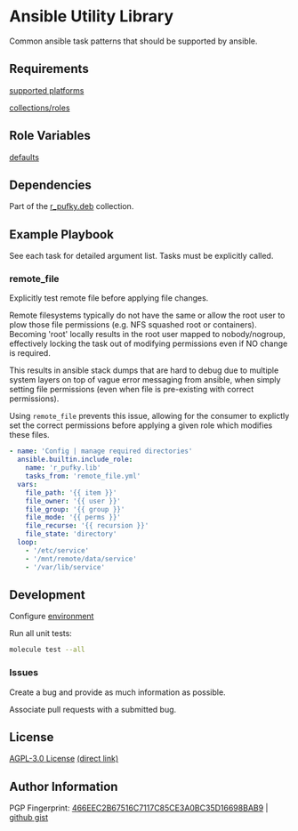 # Ansible Utility Library
Common ansible task patterns that should be supported by ansible.

## Requirements
[supported platforms](https://github.com/r-pufky/ansible_lib/blob/main/meta/main.yml)

[collections/roles](https://github.com/r-pufky/ansible_lib/blob/main/meta/requirements.yml)

## Role Variables
[defaults](https://github.com/r-pufky/ansible_lib/tree/main/defaults/main/)

## Dependencies
Part of the [r_pufky.deb](https://github.com/r-pufky/ansible_collection_deb)
collection.

## Example Playbook
See each task for detailed argument list. Tasks must be explicitly called.

### remote_file
Explicitly test remote file before applying file changes.

Remote filesystems typically do not have the same or allow the root user to
plow those file permissions (e.g. NFS squashed root or containers). Becoming
'root' locally results in the root user mapped to nobody/nogroup, effectively
locking the task out of modifying permissions even if NO change is required.

This results in ansible stack dumps that are hard to debug due to multiple
system layers on top of vague error messaging from ansible, when simply
setting file permissions (even when file is pre-existing with correct
permissions).

Using `remote_file` prevents this issue, allowing for the consumer to explictly
set the correct permissions before applying a given role which modifies these
files.

``` yaml
- name: 'Config | manage required directories'
  ansible.builtin.include_role:
    name: 'r_pufky.lib'
    tasks_from: 'remote_file.yml'
  vars:
    file_path: '{{ item }}'
    file_owner: '{{ user }}'
    file_group: '{{ group }}'
    file_mode: '{{ perms }}'
    file_recurse: '{{ recursion }}'
    file_state: 'directory'
  loop:
    - '/etc/service'
    - '/mnt/remote/data/service'
    - '/var/lib/service'
```

## Development
Configure [environment](https://github.com/r-pufky/ansible_collection_docs/blob/main/dev/environment/README.md)

Run all unit tests:
``` bash
molecule test --all
```

### Issues
Create a bug and provide as much information as possible.

Associate pull requests with a submitted bug.

## License
[AGPL-3.0 License](https://www.tldrlegal.com/license/gnu-affero-general-public-license-v3-agpl-3-0)
 [(direct link)](https://github.com/r-pufky/ansible_lib/blob/main/LICENSE)

## Author Information
PGP Fingerprint: [466EEC2B67516C7117C85CE3A0BC35D16698BAB9](https://keys.openpgp.org/vks/v1/by-fingerprint/466EEC2B67516C7117C85CE3A0BC35D16698BAB9)
| [github gist](https://gist.github.com/r-pufky/a8df36977c55b5bb20829267c4c49d22)
